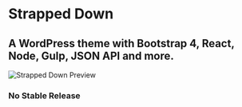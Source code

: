 Strapped Down
=============

## A WordPress theme with Bootstrap 4, React, Node, Gulp, JSON API and more.
![Strapped Down Preview](http://s233122301.onlinehome.us/media_types/sD_theme_priview.gif)

### No Stable Release



